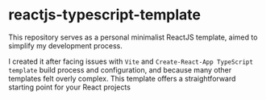 # reactjs-typescript-template

This repository serves as a personal minimalist ReactJS template, aimed to simplify my development process.

I created it after facing issues with `Vite` and `Create-React-App TypeScript template` build process and configuration, and because many other templates felt overly complex. This template offers a straightforward starting point for your React projects
